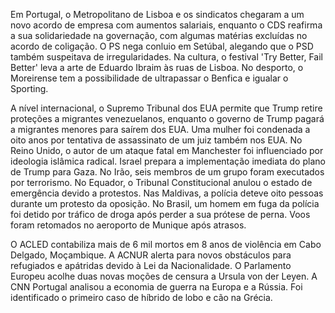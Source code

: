 Em Portugal, o Metropolitano de Lisboa e os sindicatos chegaram a um novo acordo de empresa com aumentos salariais, enquanto o CDS reafirma a sua solidariedade na governação, com algumas matérias excluídas no acordo de coligação. O PS nega conluio em Setúbal, alegando que o PSD também suspeitava de irregularidades. Na cultura, o festival 'Try Better, Fail Better' leva a arte de Eduardo Ibraim às ruas de Lisboa. No desporto, o Moreirense tem a possibilidade de ultrapassar o Benfica e igualar o Sporting.

A nível internacional, o Supremo Tribunal dos EUA permite que Trump retire proteções a migrantes venezuelanos, enquanto o governo de Trump pagará a migrantes menores para saírem dos EUA. Uma mulher foi condenada a oito anos por tentativa de assassinato de um juiz também nos EUA. No Reino Unido, o autor de um ataque fatal em Manchester foi influenciado por ideologia islâmica radical. Israel prepara a implementação imediata do plano de Trump para Gaza. No Irão, seis membros de um grupo foram executados por terrorismo. No Equador, o Tribunal Constitucional anulou o estado de emergência devido a protestos. Nas Maldivas, a polícia deteve oito pessoas durante um protesto da oposição. No Brasil, um homem em fuga da polícia foi detido por tráfico de droga após perder a sua prótese de perna. Voos foram retomados no aeroporto de Munique após atrasos.

O ACLED contabiliza mais de 6 mil mortos em 8 anos de violência em Cabo Delgado, Moçambique. A ACNUR alerta para novos obstáculos para refugiados e apátridas devido à Lei da Nacionalidade. O Parlamento Europeu acolhe duas novas moções de censura a Ursula von der Leyen. A CNN Portugal analisou a economia de guerra na Europa e a Rússia. Foi identificado o primeiro caso de híbrido de lobo e cão na Grécia.